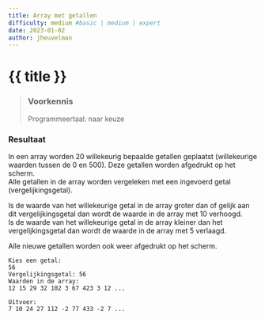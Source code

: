 ```yaml
---
title: Array met getallen
difficulty: medium #basic | medium | expert
date: 2023-01-02
author: jheuvelman
---
```




# {{ title }}

> ### Voorkennis
> Programmeertaal: naar keuze

### Resultaat
In een array worden 20 willekeurig bepaalde getallen geplaatst (willekeurige waarden tussen de 0 en 500). Deze getallen worden afgedrukt op het scherm.  
Alle getallen in de array worden vergeleken met een ingevoerd getal (vergelijkingsgetal).  
  
Is de waarde van het willekeurige getal in de array groter dan of gelijk aan dit vergelijkingsgetal dan wordt de waarde in de array met 10
verhoogd.  
Is de waarde van het willekeurige getal in de array kleiner dan het vergelijkingsgetal dan wordt de waarde in de array met 5 verlaagd.    

Alle nieuwe getallen worden ook weer afgedrukt op het scherm.

```shell
Kies een getal:
56
Vergelijkingsgetal: 56
Waarden in de array:
12 15 29 32 102 3 67 423 3 12 ...

Uitvoer:
7 10 24 27 112 -2 77 433 -2 7 ...

```